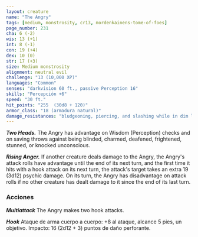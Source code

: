 ```yaml
---
layout: creature
name: "The Angry"
tags: [medium, monstrosity, cr13, mordenkainens-tome-of-foes]
page_number: 231
cha: 6 (-2)
wis: 13 (+1)
int: 8 (-1)
con: 19 (+4)
dex: 10 (0)
str: 17 (+3)
size: Medium monstrosity
alignment: neutral evil
challenge: "13 (10,000 XP)"
languages: "Common"
senses: "darkvision 60 ft., passive Perception 16"
skills: "Percepción +6"
speed: "30 ft."
hit_points: "255  (30d8 + 120)"
armor_class: "18 (armadura natural)"
damage_resistances: "bludgeoning, piercing, and slashing while in dim light or darkness"
---
```


***Two Heads.*** The Angry has advantage on Wisdom (Perception) checks and on saving throws against being blinded, charmed, deafened, frightened, stunned, or knocked unconscious.

***Rising Anger.*** If another creature deals damage to the Angry, the Angry's attack rolls have advantage until the end of its next turn, and the first time it hits with a hook attack on its next turn, the attack's target takes an extra 19 (3d12) psychic damage.
On its turn, the Angry has disadvantage on attack rolls if no other creature has dealt damage to it since the end of its last turn.

### Acciones

***Multiattack*** The Angry makes two hook attacks.

***Hook*** Ataque de arma cuerpo a cuerpo: +8 al ataque, alcance 5 pies, un objetivo. Impacto: 16 (2d12 + 3) puntos de daño perforante.